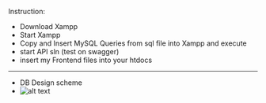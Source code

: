 Instruction:
- Download Xampp
- Start Xampp
- Copy and Insert MySQL Queries from sql file into Xampp and execute
- start API sln (test on swagger)
- insert my Frontend files into your htdocs
------------------------------------------------------
- DB Design scheme
- ![alt text](https://github.com/owenyin1234567/Sportradar-BE-Coding-Challenge/Blank_diagram.jpeg?raw=true)
